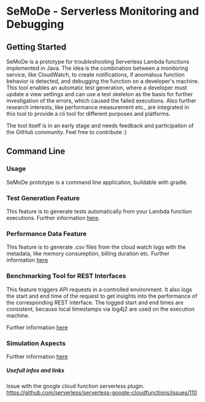 # SeMoDe - Serverless Monitoring and Debugging

## Getting Started

SeMoDe is a prototype for troubleshooting Serverless Lambda functions implemented in Java. The idea is the combination between a monitoring service, like CloudWatch, to create notifications, if anomalous function behavior is detected, and debugging the function on a developer's machine. This tool enables an automatic test generation, where a developer must update a view settings and can use a test skeleton as the basis for further investigation of the errors, which caused the failed executions. Also further research interests, like performance measurement etc., are integrated in this tool to provide a cli tool for different purposes and platforms.

The tool itself is in an early stage and needs feedback and participation of the GitHub community. Feel free to contribute :)

## Command Line

### Usage

SeMoDe prototype is a command line application, buildable with gradle.

### Test Generation Feature

This feature is to generate tests automatically from your Lambda function executions. Further information [here](docu/testGeneration.md).

### Performance Data Feature

This feature is to generate .csv files from the cloud watch logs with the metadata, like
memory consumption, billing duration etc. Further information [here](docu/performance.md)

### Benchmarking Tool for REST Interfaces

This feature triggers API requests in a controlled environment. It also logs the start and end time of the request to get
insights into the performance of the corresponding REST interface. The logged start and end times are consistent, because
local timestamps via log4j2 are used on the execution machine.

Further information [here](docu/benchmark.md)

### Simulation Aspects

Further information [here](simulation/benchmark.md)

##### Usefull infos and links

Issue with the google cloud function serverless plugin.
https://github.com/serverless/serverless-google-cloudfunctions/issues/110
